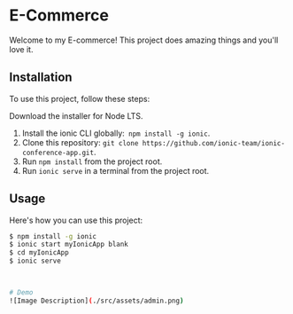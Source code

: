 # E-Commerce

Welcome to my E-commerce! This project does amazing things and you'll love it.

## Installation

To use this project, follow these steps:
 
Download the installer for Node LTS.
1. Install the ionic CLI globally:` npm install -g ionic`.
2. Clone this repository: `git clone https://github.com/ionic-team/ionic-conference-app.git`.
3. Run `npm install` from the project root.
4. Run `ionic serve` in a terminal from the project root.


## Usage

Here's how you can use this project:

```bash
$ npm install -g ionic  
$ ionic start myIonicApp blank 
$ cd myIonicApp
$ ionic serve



# Demo
![Image Description](./src/assets/admin.png)
